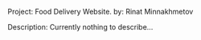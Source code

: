 Project: Food Delivery Website.
by: Rinat Minnakhmetov

Description:
Currently nothing to describe...

